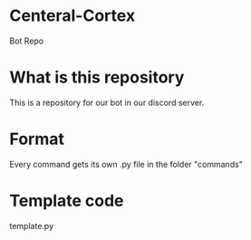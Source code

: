 # Centeral-Cortex
Bot Repo


# What is this repository
This is a repository for our bot in our discord server.


# Format
Every command gets its own .py file in the folder "commands"

# Template code
template.py

